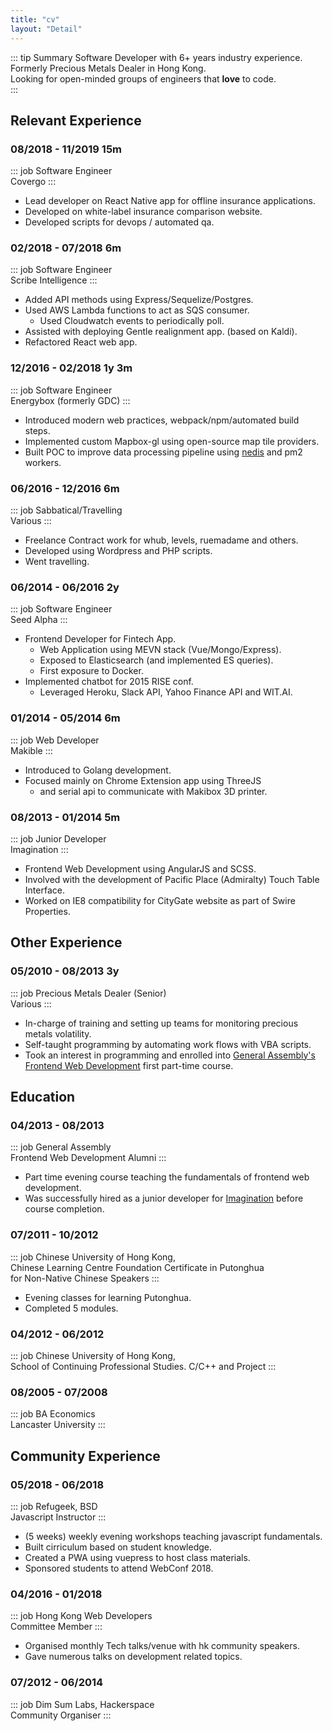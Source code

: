 ```yaml
---
title: "cv"
layout: "Detail"
---
```


::: tip Summary
Software Developer with 6+ years industry experience.  
Formerly Precious Metals Dealer in Hong Kong.  
Looking for open-minded groups of engineers that **love** to code.  
:::

## Relevant Experience

### 08/2018 - 11/2019 <span class="time">15m</span>

::: job
Software Engineer  
Covergo
:::

- Lead developer on React Native app for offline insurance applications.
- Developed on white-label insurance comparison website.
- Developed scripts for devops / automated qa.

### 02/2018 - 07/2018 <span class="time">6m</span>

::: job
Software Engineer  
Scribe Intelligence
:::

- Added API methods using Express/Sequelize/Postgres.
- Used AWS Lambda functions to act as SQS consumer.
  - Used Cloudwatch events to periodically poll.
- Assisted with deploying Gentle realignment app. (based on Kaldi).
- Refactored React web app.

### 12/2016 - 02/2018 <span class="time">1y 3m</span>

::: job
Software Engineer  
Energybox (formerly GDC)
:::

- Introduced modern web practices, webpack/npm/automated build steps.
- Implemented custom Mapbox-gl using open-source map tile providers.
- Built POC to improve data processing pipeline using [nedis](https://github.com/tj/nedis) and pm2 workers.

### 06/2016 - 12/2016 <span class="time">6m</span>

::: job
Sabbatical/Travelling  
Various
:::

- Freelance Contract work for whub, levels, ruemadame and others.
- Developed using Wordpress and PHP scripts.
- Went travelling.

### 06/2014 - 06/2016 <span class="time">2y</span>

::: job
Software Engineer  
Seed Alpha
:::

- Frontend Developer for Fintech App.
  - Web Application using MEVN stack (Vue/Mongo/Express).
  - Exposed to Elasticsearch (and implemented ES queries).
  - First exposure to Docker.
- Implemented chatbot for 2015 RISE conf.
  - Leveraged Heroku, Slack API, Yahoo Finance API and WIT.AI.

### 01/2014 - 05/2014 <span class="time">6m</span>

::: job
Web Developer  
Makible
:::

- Introduced to Golang development.
- Focused mainly on Chrome Extension app using ThreeJS
  - and serial api to communicate with Makibox 3D printer.

### 08/2013 - 01/2014 <span class="time">5m</span>

::: job
Junior Developer  
Imagination
:::

- Frontend Web Development using AngularJS and SCSS.
- Involved with the development of Pacific Place (Admiralty) Touch Table Interface.
- Worked on IE8 compatibility for CityGate website as part of Swire Properties.

## Other Experience

### 05/2010 - 08/2013 <span class="time">3y</span>

::: job
Precious Metals Dealer (Senior)  
Various
:::

- In-charge of training and setting up teams for monitoring precious metals volatility.
- Self-taught programming by automating work flows with VBA scripts.
- Took an interest in programming and enrolled into [General Assembly's Frontend Web Development](#_04-2013-08-2013) first part-time course.

## Education

### 

### 04/2013 - 08/2013

::: job
General Assembly  
Frontend Web Development Alumni
:::

- Part time evening course teaching the fundamentals of frontend web development.
- Was successfully hired as a junior developer for [Imagination](#_08-2013-01-2014-5m) before course completion.

### 07/2011 - 10/2012

::: job
Chinese University of Hong Kong,  
Chinese Learning Centre
Foundation Certificate in Putonghua  
for Non-Native Chinese Speakers
:::

- Evening classes for learning Putonghua.
- Completed 5 modules.

### 04/2012 - 06/2012

::: job
Chinese University of Hong Kong,  
School of Continuing Professional Studies.
C/C++ and Project
:::

### 08/2005 - 07/2008

::: job
BA Economics  
Lancaster University
:::

## Community Experience

### 05/2018 - 06/2018

::: job
Refugeek, BSD  
Javascript Instructor
:::

- (5 weeks) weekly evening workshops teaching javascript fundamentals.
- Built cirriculum based on student knowledge.
- Created a PWA using vuepress to host class materials.
- Sponsored students to attend WebConf 2018.

### 04/2016 - 01/2018

::: job
Hong Kong Web Developers  
Committee Member
:::

- Organised monthly Tech talks/venue with hk community speakers.
- Gave numerous talks on development related topics.

### 07/2012 - 06/2014

::: job
Dim Sum Labs, Hackerspace  
Community Organiser
:::
